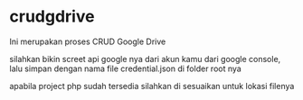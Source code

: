 # crudgdrive
Ini merupakan proses CRUD Google Drive

silahkan bikin screet api google nya dari akun kamu dari google console, lalu simpan dengan nama file credential.json di folder root nya

apabila project php sudah tersedia silahkan di sesuaikan untuk lokasi filenya